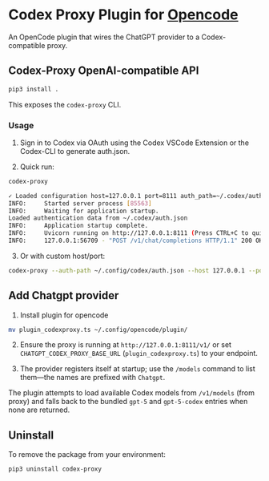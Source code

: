 # Codex Proxy Plugin for [Opencode](https://github.com/sst/opencode)

An OpenCode plugin that wires the ChatGPT provider to a Codex-compatible proxy.

## Codex-Proxy OpenAI-compatible API

```bash
pip3 install .
```

This exposes the `codex-proxy` CLI.

### Usage
1. Sign in to Codex via OAuth using the Codex VSCode Extension or the Codex-CLI to generate auth.json.

2. Quick run:
```bash
codex-proxy

✓ Loaded configuration host=127.0.0.1 port=8111 auth_path=~/.codex/auth.json debug=disabled
INFO:     Started server process [85563]
INFO:     Waiting for application startup.
Loaded authentication data from ~/.codex/auth.json
INFO:     Application startup complete.
INFO:     Uvicorn running on http://127.0.0.1:8111 (Press CTRL+C to quit)
INFO:     127.0.0.1:56709 - "POST /v1/chat/completions HTTP/1.1" 200 OK
```

3. Or with custom host/port:
```bash
codex-proxy --auth-path ~/.config/codex/auth.json --host 127.0.0.1 --port 8111
```

## Add Chatgpt provider

1. Install plugin for opencode

```bash
mv plugin_codexproxy.ts ~/.config/opencode/plugin/
```

2. Ensure the proxy is running at `http://127.0.0.1:8111/v1/` or set `CHATGPT_CODEX_PROXY_BASE_URL` (`plugin_codexproxy.ts`) to your endpoint.

3. The provider registers itself at startup; use the `/models` command to list them—the names are prefixed with `Chatgpt`.

The plugin attempts to load available Codex models from `/v1/models` (from proxy) and falls back to the bundled `gpt-5` and `gpt-5-codex` entries when none are returned.

## Uninstall

To remove the package from your environment:
```bash
pip3 uninstall codex-proxy
```
